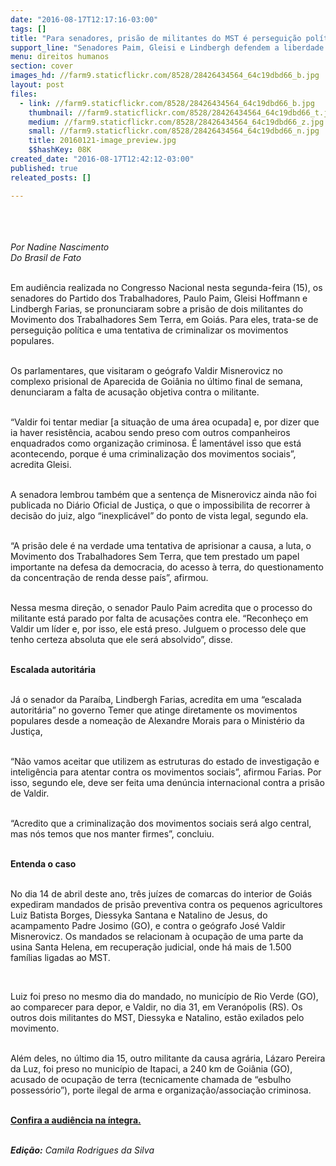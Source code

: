 ```yaml
---
date: "2016-08-17T12:17:16-03:00"
tags: []
title: "Para senadores, prisão de militantes do MST é perseguição política"
support_line: "Senadores Paim, Gleisi e Lindbergh defendem a liberdade para Valdir Misnerovicz"
menu: direitos humanos
section: cover
images_hd: //farm9.staticflickr.com/8528/28426434564_64c19dbd66_b.jpg
layout: post
files:
  - link: //farm9.staticflickr.com/8528/28426434564_64c19dbd66_b.jpg
    thumbnail: //farm9.staticflickr.com/8528/28426434564_64c19dbd66_t.jpg
    medium: //farm9.staticflickr.com/8528/28426434564_64c19dbd66_z.jpg
    small: //farm9.staticflickr.com/8528/28426434564_64c19dbd66_n.jpg
    title: 20160121-image_preview.jpg
    $$hashKey: 08K
created_date: "2016-08-17T12:42:12-03:00"
published: true
releated_posts: []

---
```

<p><br />
<br />
<br />
<em>Por Nadine Nascimento<br />
Do Brasil de Fato</em></p>

<p><br />
Em audi&ecirc;ncia realizada no Congresso Nacional nesta segunda-feira (15), os senadores do Partido dos Trabalhadores, Paulo Paim, Gleisi Hoffmann e Lindbergh Farias, se pronunciaram sobre a pris&atilde;o de dois militantes do Movimento dos Trabalhadores Sem Terra, em Goi&aacute;s. Para eles, trata-se de persegui&ccedil;&atilde;o pol&iacute;tica e uma tentativa de criminalizar os movimentos populares.</p>

<p><br />
Os parlamentares, que visitaram o ge&oacute;grafo Valdir Misnerovicz no complexo prisional de Aparecida de Goi&acirc;nia no &uacute;ltimo final de semana, denunciaram a falta de acusa&ccedil;&atilde;o objetiva contra o militante.</p>

<p><br />
&ldquo;Valdir foi tentar mediar [a situa&ccedil;&atilde;o de uma &aacute;rea ocupada] e, por dizer que ia haver resist&ecirc;ncia, acabou sendo preso com outros companheiros enquadrados como organiza&ccedil;&atilde;o criminosa. &Eacute; lament&aacute;vel isso que est&aacute; acontecendo, porque &eacute; uma criminaliza&ccedil;&atilde;o dos movimentos sociais&rdquo;, acredita Gleisi.</p>

<p><br />
A senadora lembrou tamb&eacute;m que a senten&ccedil;a de Misnerovicz ainda n&atilde;o foi publicada no Di&aacute;rio Oficial de Justi&ccedil;a, o que o impossibilita de recorrer &agrave; decis&atilde;o do juiz, algo &ldquo;inexplic&aacute;vel&rdquo; do ponto de vista legal, segundo ela.</p>

<p><br />
&ldquo;A pris&atilde;o dele &eacute; na verdade uma tentativa de aprisionar a causa, a luta, o Movimento dos Trabalhadores Sem Terra, que tem prestado um papel importante na defesa da democracia, do acesso &agrave; terra, do questionamento da concentra&ccedil;&atilde;o de renda desse pa&iacute;s&rdquo;, afirmou.</p>

<p><br />
Nessa mesma dire&ccedil;&atilde;o, o senador Paulo Paim acredita que o processo do militante est&aacute; parado por falta de acusa&ccedil;&otilde;es contra ele. &ldquo;Reconhe&ccedil;o em Valdir um l&iacute;der e, por isso, ele est&aacute; preso. Julguem o processo dele que tenho certeza absoluta que ele ser&aacute; absolvido&rdquo;, disse.</p>

<p><br />
<strong>Escalada autorit&aacute;ria</strong></p>

<p><br />
J&aacute; o senador da Para&iacute;ba, Lindbergh Farias, acredita em uma &ldquo;escalada autorit&aacute;ria&rdquo; no governo Temer que atinge diretamente os movimentos populares desde a nomea&ccedil;&atilde;o de Alexandre Morais para o Minist&eacute;rio da Justi&ccedil;a,</p>

<p><br />
&ldquo;N&atilde;o vamos aceitar que utilizem as estruturas do estado de investiga&ccedil;&atilde;o e intelig&ecirc;ncia para atentar contra os movimentos sociais&rdquo;, afirmou Farias. Por isso, segundo ele, deve ser feita uma den&uacute;ncia internacional contra a pris&atilde;o de Valdir.</p>

<p><br />
&ldquo;Acredito que a criminaliza&ccedil;&atilde;o dos movimentos sociais ser&aacute; algo central, mas n&oacute;s temos que nos manter firmes&rdquo;, concluiu.</p>

<p><br />
<strong>Entenda o caso</strong></p>

<p><br />
No dia 14 de abril deste ano, tr&ecirc;s ju&iacute;zes de comarcas do interior de Goi&aacute;s expediram mandados de pris&atilde;o preventiva contra os pequenos agricultores Luiz Batista Borges, Diessyka Santana e Natalino de Jesus, do acampamento Padre Josimo (GO), e contra o ge&oacute;grafo Jos&eacute; Valdir Misnerovicz. Os mandados se relacionam &agrave; ocupa&ccedil;&atilde;o de uma parte da usina Santa Helena, em recupera&ccedil;&atilde;o judicial, onde h&aacute; mais de 1.500 fam&iacute;lias ligadas ao MST.</p>

<p>&nbsp;</p>

<p>Luiz foi preso no mesmo dia do mandado, no munic&iacute;pio de Rio Verde (GO), ao comparecer para depor, e Valdir, no dia 31, em Veran&oacute;polis (RS). Os outros dois militantes do MST, Diessyka e Natalino, est&atilde;o exilados pelo movimento.</p>

<p><br />
Al&eacute;m deles, no &uacute;ltimo dia 15, outro militante da causa agr&aacute;ria, L&aacute;zaro Pereira da Luz, foi preso no munic&iacute;pio de Itapaci, a 240 km de Goi&acirc;nia (GO), acusado de ocupa&ccedil;&atilde;o de terra (tecnicamente chamada de &ldquo;esbulho possess&oacute;rio&rdquo;), porte ilegal de arma e organiza&ccedil;&atilde;o/associa&ccedil;&atilde;o criminosa.</p>

<p><br />
<a href="http://www.senado.gov.br/noticias/TV/Video.asp?v=435182"><strong>Confira a audi&ecirc;ncia na &iacute;ntegra.</strong></a></p>

<p><br />
<em><strong>Edi&ccedil;&atilde;o:</strong> Camila Rodrigues da Silva</em></p>
